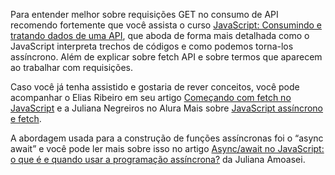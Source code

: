 Para entender melhor sobre requisições GET no consumo de API recomendo fortemente que você assista o curso [JavaScript: Consumindo e tratando dados de uma API](https://cursos.alura.com.br/course/javascript-consumindo-tratando-dados-api), que aboda de forma mais detalhada como o JavaScript interpreta trechos de códigos e como podemos torna-los assíncrono. Além de explicar sobre fetch API e sobre termos que aparecem ao trabalhar com requisições.

Caso você já tenha assistido e gostaria de rever conceitos, você pode acompanhar o Elias Ribeiro em seu artigo [Começando com fetch no JavaScript](https://www.alura.com.br/artigos/comecando-com-fetch-no-javascript) e a Juliana Negreiros no Alura Mais sobre [JavaScript assíncrono e fetch](https://cursos.alura.com.br/extra/alura-mais/javascript-assincrono-e-fetch-c93).

A abordagem usada para a construção de funções assíncronas foi o “async await” e você pode ler mais sobre isso no artigo [Async/await no JavaScript: o que é e quando usar a programação assíncrona?](https://www.alura.com.br/artigos/async-await-no-javascript-o-que-e-e-quando-usar) da Juliana Amoasei.
